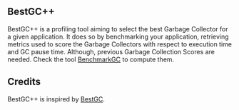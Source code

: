 ## BestGC++

BestGC++ is a profiling tool aiming to select the best Garbage Collector for a given application. It does so by benchmarking
your application, retrieving metrics used to score the Garbage Collectors with respect to execution time and GC pause time.
Although, previous Garbage Collection Scores are needed. Check the tool [BenchmarkGC](https://github.com/guilhas07/benchmark-gc) to compute them.

## Credits

BestGC++ is inspired by [BestGC](https://github.com/SaTaSo/BestGC-Software).
